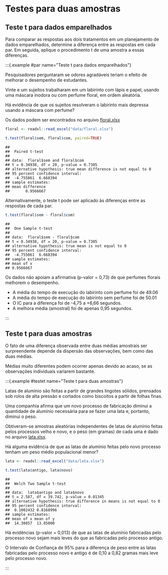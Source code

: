 


# Testes para duas amostras

## Teste t para dados emparelhados


Para comparar as respostas aos dois tratamentos em um planejamento de dados emparelhados, determine a diferença entre as respostas em cada par. Em seguida, aplique o procedimento t de uma amostra a essas diferenças.


:::{.example #par name="Teste t para dados emparelhados"}

Pesquisadores perguntaram se odores agradáveis teriam o efeito de melhorar o desempenho de estudantes.

Vinte e um sujeitos trabalharam em um labirinto com lápis e papel, usando uma máscara inodora ou com perfume floral, em ordem aleatória.

Há evidência de que os sujeitos resolveram o labirinto mais depressa usando a máscara com perfume?

Os dados podem ser encontrados no arquivo [floral.xlsx](data/floral.xlsx)



```r
floral <- readxl::read_excel("data/floral.xlsx")

t.test(floral$sem, floral$com, paired=TRUE)
```

```
## 
## 	Paired t-test
## 
## data:  floral$sem and floral$com
## t = 0.34938, df = 20, p-value = 0.7305
## alternative hypothesis: true mean difference is not equal to 0
## 95 percent confidence interval:
##  -4.755061  6.668394
## sample estimates:
## mean difference 
##       0.9566667
```

Alternativamente, o teste t pode ser aplicado às diferenças entre as respostas de cada par.


```r
t.test(floral$sem - floral$com)
```

```
## 
## 	One Sample t-test
## 
## data:  floral$sem - floral$com
## t = 0.34938, df = 20, p-value = 0.7305
## alternative hypothesis: true mean is not equal to 0
## 95 percent confidence interval:
##  -4.755061  6.668394
## sample estimates:
## mean of x 
## 0.9566667
```

Os dados não apoiam a afirmativa (p-valor = 0,73) de que perfumes florais melhorem o desempenho.

* A média do tempo de execução do labirinto com perfume foi de 49.06
* A média do tempo de execução do labirinto sem perfume foi de 50.01
* O IC para a diferença foi de -4,75 a +6,66 segundos.
* A melhora média (amostral) foi de apenas 0,95 segundos.

:::



## Teste t para duas amostras

O fato de uma diferença observada entre duas médias amostrais ser surpreendente depende da dispersão das observações, bem como das duas médias.

Médias muito diferentes podem ocorrer apenas devido ao acaso, se as observações individuais variarem bastante.


:::{.example #testet name="Teste t para duas amostras"}

Latas de alumínio são feitas a partir de grandes lingotes sólidos, prensados sob rolos de alta pressão e cortados como biscoitos a partir de folhas finas.

Uma companhia afirma que um novo processo de fabricação diminui a quantidade de alumínio necessária para se fazer uma lata e, portanto, diminui o peso.


Obtiveram-se amostras aleatórias independentes de latas de alumínio feitas pelos processos velho e novo, e o peso (em gramas) de cada uma é dado no arquivo [lata.xlsx](data/lata.xlsx).


Há alguma evidência de que as latas de alumínio feitas pelo novo processo tenham um peso médio populacional menor?



```r
lata <- readxl::read_excel("data/lata.xlsx")

t.test(lata$antigo, lata$novo)
```

```
## 
## 	Welch Two Sample t-test
## 
## data:  lata$antigo and lata$novo
## t = 2.587, df = 39.742, p-value = 0.01345
## alternative hypothesis: true difference in means is not equal to 0
## 95 percent confidence interval:
##  0.1002432 0.8168996
## sample estimates:
## mean of x mean of y 
##  14.30857  13.85000
```

Há evidências (p-valor = 0,013) de que as latas de alumínio fabricadas pelo processo novo sejam mais leves do que as fabricadas pelo processo antigo.

O Intervalo de Confiança de 95% para a diferença de peso entre as latas fabricadas pelo processo novo e antigo é de 0,10 a 0,82 gramas mais leve pelo processo novo.


:::

